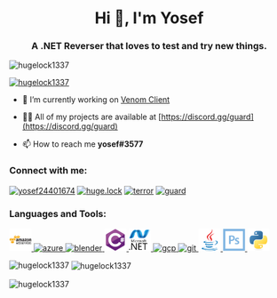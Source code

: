 <h1 align="center">Hi 👋, I'm Yosef</h1>
<h3 align="center">A .NET Reverser that loves to test and try new things.</h3>

<p align="left"> <img src="https://komarev.com/ghpvc/?username=hugelock1337&label=Profile%20views&color=0e75b6&style=flat" alt="hugelock1337" /> </p>

<p align="left"> <a href="https://github.com/ryo-ma/github-profile-trophy"><img src="https://github-profile-trophy.vercel.app/?username=hugelock1337" alt="hugelock1337" /></a> </p>

- 🔭 I’m currently working on [Venom Client](https://discord.gg/guard)

- 👨‍💻 All of my projects are available at [https://discord.gg/guard](https://discord.gg/guard)

- 📫 How to reach me **yosef#3577**

<h3 align="left">Connect with me:</h3>
<p align="left">
<a href="https://twitter.com/yosef24401674" target="blank"><img align="center" src="https://raw.githubusercontent.com/rahuldkjain/github-profile-readme-generator/master/src/images/icons/Social/twitter.svg" alt="yosef24401674" height="30" width="40" /></a>
<a href="https://instagram.com/huge.lock" target="blank"><img align="center" src="https://raw.githubusercontent.com/rahuldkjain/github-profile-readme-generator/master/src/images/icons/Social/instagram.svg" alt="huge.lock" height="30" width="40" /></a>
<a href="https://www.youtube.com/c/terror" target="blank"><img align="center" src="https://raw.githubusercontent.com/rahuldkjain/github-profile-readme-generator/master/src/images/icons/Social/youtube.svg" alt="terror" height="30" width="40" /></a>
<a href="https://discord.gg/guard" target="blank"><img align="center" src="https://raw.githubusercontent.com/rahuldkjain/github-profile-readme-generator/master/src/images/icons/Social/discord.svg" alt="guard" height="30" width="40" /></a>
</p>

<h3 align="left">Languages and Tools:</h3>
<p align="left"> <a href="https://aws.amazon.com" target="_blank" rel="noreferrer"> <img src="https://raw.githubusercontent.com/devicons/devicon/master/icons/amazonwebservices/amazonwebservices-original-wordmark.svg" alt="aws" width="40" height="40"/> </a> <a href="https://azure.microsoft.com/en-in/" target="_blank" rel="noreferrer"> <img src="https://www.vectorlogo.zone/logos/microsoft_azure/microsoft_azure-icon.svg" alt="azure" width="40" height="40"/> </a> <a href="https://www.blender.org/" target="_blank" rel="noreferrer"> <img src="https://download.blender.org/branding/community/blender_community_badge_white.svg" alt="blender" width="40" height="40"/> </a> <a href="https://www.w3schools.com/cs/" target="_blank" rel="noreferrer"> <img src="https://raw.githubusercontent.com/devicons/devicon/master/icons/csharp/csharp-original.svg" alt="csharp" width="40" height="40"/> </a> <a href="https://dotnet.microsoft.com/" target="_blank" rel="noreferrer"> <img src="https://raw.githubusercontent.com/devicons/devicon/master/icons/dot-net/dot-net-original-wordmark.svg" alt="dotnet" width="40" height="40"/> </a> <a href="https://cloud.google.com" target="_blank" rel="noreferrer"> <img src="https://www.vectorlogo.zone/logos/google_cloud/google_cloud-icon.svg" alt="gcp" width="40" height="40"/> </a> <a href="https://git-scm.com/" target="_blank" rel="noreferrer"> <img src="https://www.vectorlogo.zone/logos/git-scm/git-scm-icon.svg" alt="git" width="40" height="40"/> </a> <a href="https://www.java.com" target="_blank" rel="noreferrer"> <img src="https://raw.githubusercontent.com/devicons/devicon/master/icons/java/java-original.svg" alt="java" width="40" height="40"/> </a> <a href="https://www.photoshop.com/en" target="_blank" rel="noreferrer"> <img src="https://raw.githubusercontent.com/devicons/devicon/master/icons/photoshop/photoshop-line.svg" alt="photoshop" width="40" height="40"/> </a> <a href="https://www.python.org" target="_blank" rel="noreferrer"> <img src="https://raw.githubusercontent.com/devicons/devicon/master/icons/python/python-original.svg" alt="python" width="40" height="40"/> </a> </p>

<p><img align="left" src="https://github-readme-stats.vercel.app/api/top-langs?username=hugelock1337&show_icons=true&locale=en&layout=compact" alt="hugelock1337" /></p>

<p>&nbsp;<img align="center" src="https://github-readme-stats.vercel.app/api?username=hugelock1337&show_icons=true&locale=en" alt="hugelock1337" /></p>

<p><img align="center" src="https://github-readme-streak-stats.herokuapp.com/?user=hugelock1337&" alt="hugelock1337" /></p>
